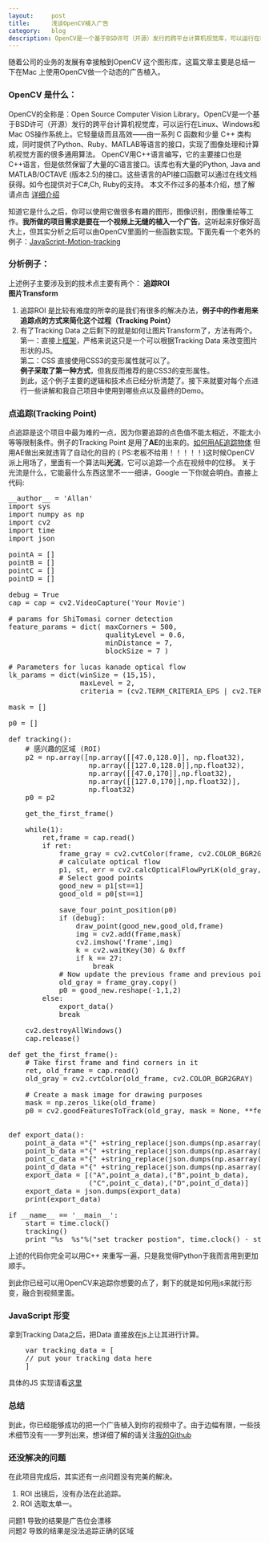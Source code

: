 ```yaml
---
layout:     post
title:      浅谈OpenCV植入广告
category:   blog
description: OpenCV是一个基于BSD许可（开源）发行的跨平台计算机视觉库，可以运行在Linux、Windows和Mac OS操作系统上。它轻量级而且高效——由一系列 C 函数和少量 C++ 类构成，同时提供了Python、Ruby、MATLAB等语言的接口，实现了图像处理和计算机视觉方面的很多通用算法。
---
```

随着公司的业务的发展有幸接触到OpenCV 这个图形库，这篇文章主要是总结一下在Mac 上使用OpenCV做一个动态的广告植入。

### OpenCV 是什么：
OpenCV的全称是：Open Source Computer Vision Library。OpenCV是一个基于BSD许可（开源）发行的跨平台计算机视觉库，可以运行在Linux、Windows和Mac OS操作系统上。它轻量级而且高效——由一系列 C 函数和少量 C++ 类构成，同时提供了Python、Ruby、MATLAB等语言的接口，实现了图像处理和计算机视觉方面的很多通用算法。
OpenCV用C++语言编写，它的主要接口也是C++语言，但是依然保留了大量的C语言接口。该库也有大量的Python, Java and MATLAB/OCTAVE (版本2.5)的接口。这些语言的API接口函数可以通过在线文档获得。如今也提供对于C#,Ch, Ruby的支持。 本文不作过多的基本介绍，想了解请点击 [详细介绍](http://baike.baidu.com/link?url=uXKQmm6cNEumNPt9Cbx-R4OWNro9jBvYMVGhIU5OhXdTyPcBDlaL2UThxRqjG2gGHKjIGAmymw_YhTXtLYc68q)

知道它是什么之后，你可以使用它做很多有趣的图形，图像识别，图像重绘等工作。**我所做的项目需求是要在一个视频上无缝的植入一个广告**。这听起来好像好高大上，但其实分析之后可以由OpenCV里面的一些函数实现。下面先看一个老外的例子：[JavaScript-Motion-tracking](http://www.soundstep.com/blog/2012/03/19/javascript-motion-tracking/)

### 分析例子：
上述例子主要涉及到的技术点主要有两个：
**追踪ROI**  
**图片Transform**    

1. 追踪ROI 是比较有难度的所幸的是我们有很多的解决办法，**例子中的作者用来追踪点的方式来简化这个过程（Tracking  Point）**   
2. 有了Tracking Data 之后剩下的就是如何让图片Transform了，方法有两个。    
第一：直接上[框架](https://github.com/AllanChen/allanchen.github.io/blob/master/resource/perspective.js)，严格来说这只是一个可以根据Tracking Data 来改变图片形状的JS。   
第二：CSS 直接使用CSS3的变形属性就可以了。   
**例子采取了第一种方式**，但我反而推荐的是CSS3的变形属性。   
到此，这个例子主要的逻辑和技术点已经分析清楚了。接下来就要对每个点进行一些讲解和我自己项目中使用到哪些点以及最终的Demo。

### 点追踪(Tracking Point)
点追踪是这个项目中最为难的一点，因为你要追踪的点色值不能太相近，不能太小等等限制条件。例子的Tracking Point 是用了**AE**的出来的。[如何用AE追踪物体](https://helpx.adobe.com/after-effects/using/tracking-stabilizing-motion-cs5.html#motion_tracking_overview_and_resources) 但用AE做出来就违背了自动化的目的 ( PS:老板不给用！！！！！)这时候OpenCV派上用场了，里面有一个算法叫**光流**，它可以追踪一个点在视频中的位移。
关于光流是什么，它能最什么东西这里不一一细讲，Google 一下你就会明白。直接上代码:

<pre class="prettyprint">
__author__ = 'Allan'
import sys
import numpy as np
import cv2
import time
import json

pointA = []
pointB = []
pointC = []
pointD = []

debug = True
cap = cap = cv2.VideoCapture('Your Movie')

# params for ShiTomasi corner detection
feature_params = dict( maxCorners = 500,
                       qualityLevel = 0.6,
                       minDistance = 7,
                       blockSize = 7 )

# Parameters for lucas kanade optical flow
lk_params = dict(winSize = (15,15),
                 maxLevel = 2,
                 criteria = (cv2.TERM_CRITERIA_EPS | cv2.TERM_CRITERIA_COUNT, 10, 0.03))

mask = []

p0 = []

def tracking():
    # 感兴趣的区域 (ROI)
    p2 = np.array([np.array([[47.0,128.0]], np.float32),
                   np.array([[127.0,128.0]],np.float32),
                   np.array([[47.0,170]],np.float32),
                   np.array([[127.0,170]],np.float32)],
                   np.float32)
    p0 = p2

    get_the_first_frame()

    while(1):
        ret,frame = cap.read()
        if ret:
            frame_gray = cv2.cvtColor(frame, cv2.COLOR_BGR2GRAY)
            # calculate optical flow
            p1, st, err = cv2.calcOpticalFlowPyrLK(old_gray, frame_gray, p0, None, **lk_params)
            # Select good points
            good_new = p1[st==1]
            good_old = p0[st==1]

            save_four_point_position(p0)
            if (debug):
                draw_point(good_new,good_old,frame)
                img = cv2.add(frame,mask)
                cv2.imshow('frame',img)
                k = cv2.waitKey(30) & 0xff
                if k == 27:
                    break
            # Now update the previous frame and previous points
            old_gray = frame_gray.copy()
            p0 = good_new.reshape(-1,1,2)
        else:
            export_data()
            break

    cv2.destroyAllWindows()
    cap.release()

def get_the_first_frame():
    # Take first frame and find corners in it
    ret, old_frame = cap.read()
    old_gray = cv2.cvtColor(old_frame, cv2.COLOR_BGR2GRAY)

    # Create a mask image for drawing purposes
    mask = np.zeros_like(old_frame)
    p0 = cv2.goodFeaturesToTrack(old_gray, mask = None, **feature_params)
    

def export_data():
    point_a_data ="{" +string_replace(json.dumps(np.asarray(pointA).tolist()))+"}"
    point_b_data ="{" +string_replace(json.dumps(np.asarray(pointB).tolist()))+"}"
    point_c_data ="{" +string_replace(json.dumps(np.asarray(pointC).tolist()))+"}"
    point_d_data ="{" +string_replace(json.dumps(np.asarray(pointD).tolist()))+"}"
    export_data = [("A",point_a_data),("B",point_b_data),
                   ("C",point_c_data),("D",point_d_data)]
    export_data = json.dumps(export_data)
    print(export_data)

if __name__ == '__main__':
    start = time.clock()
    tracking()
    print "%s  %s"%("set_tracker_postion", time.clock() - start), "second"
</pre>

上述的代码你完全可以用C++ 来重写一遍，只是我觉得Python于我而言用到更加顺手。

到此你已经可以用OpenCV来追踪你想要的点了，剩下的就是如何用js来就行形变，融合到视频里面。

### JavaScript 形变
拿到Tracking Data之后，把Data 直接放在js上让其进行计算。
<pre class="prettyprint">
	var tracking_data = [
	// put your tracking data here
	]
</pre>
具体的JS 实现请看[这里](https://github.com/AllanChen/allanchen.github.io/blob/master/resource/app.js)

### 总结
到此，你已经能够成功的把一个广告植入到你的视频中了。由于边幅有限，一些技术细节没有一一罗列出来，想详细了解的请关注[我的Github](https://github.com/AllanChen/)

### 还没解决的问题
在此项目完成后，其实还有一点问题没有完美的解决。
1. ROI 出镜后，没有办法在此追踪。
2. ROI 选取太单一。

问题1 导致的结果是广告位会漂移   
问题2 导致的结果是没法追踪正确的区域
